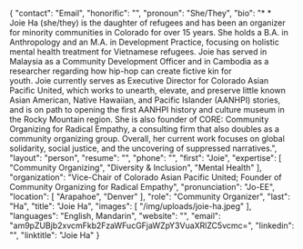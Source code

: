 {
  "contact": "Email",
  "honorific": "",
  "pronoun": "She/They",
  "bio": "* * Joie Ha (she/they) is the daughter of refugees and has been an organizer for minority communities in Colorado for over 15 years. She holds a B.A. in Anthropology and an M.A. in Development Practice, focusing on holistic mental health treatment for Vietnamese refugees. Joie has served in Malaysia as a Community Development Officer and in Cambodia as a researcher regarding how hip-hop can create fictive kin for youth. Joie currently serves as Executive Director for Colorado Asian Pacific United, which works to unearth, elevate, and preserve little known Asian American, Native Hawaiian, and Pacific Islander (AANHPI) stories, and is on path to opening the first AANHPI history and culture museum in the Rocky Mountain region. She is also founder of CORE: Community Organizing for Radical Empathy, a consulting firm that also doubles as a community organizing group. Overall, her current work focuses on global solidarity, social justice, and the uncovering of suppressed narratives.",
  "layout": "person",
  "resume": "",
  "phone": "",
  "first": "Joie",
  "expertise": [
    "Community Organizing",
    "Diversity & Inclusion",
    "Mental Health"
  ],
  "organization": "Vice-Chair of Colorado Asian Pacific United; Founder of Community Organizing for Radical Empathy",
  "pronunciation": "Jo-EE",
  "location": [
    "Arapahoe",
    "Denver"
  ],
  "role": "Community Organizer",
  "last": "Ha",
  "title": "Joie Ha",
  "images": [
    "/img/uploads/joie-ha.jpeg"
  ],
  "languages": "English, Mandarin",
  "website": "",
  "email": "am9pZUBjb2xvcmFkb2FzaWFucGFjaWZpY3VuaXRlZC5vcmc=",
  "linkedin": "",
  "linktitle": "Joie Ha"
}
